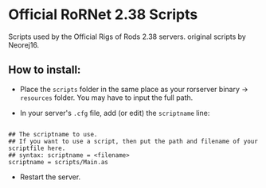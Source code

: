 # Official RoRNet 2.38 Scripts

Scripts used by the Official Rigs of Rods 2.38 servers. original scripts by Neorej16.

## How to install:

- Place the `scripts` folder in the same place as your rorserver binary -> `resources` folder. You may have to input the full path.

- In your server's `.cfg` file, add (or edit) the `scriptname` line:

```

## The scriptname to use.
## If you want to use a script, then put the path and filename of your scriptfile here.
## syntax: scriptname = <filename>
scriptname = scripts/Main.as

```
- Restart the server.

